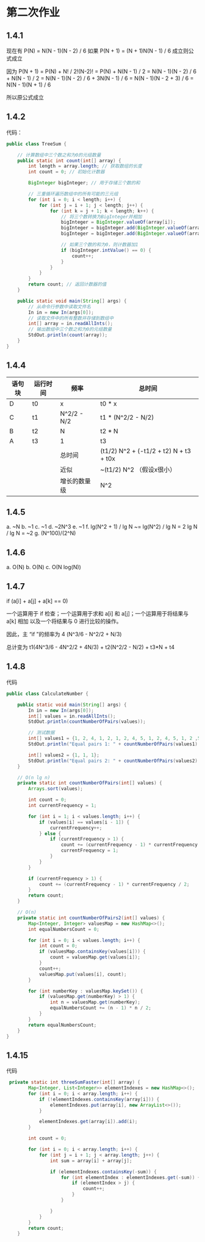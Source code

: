 # 第二次作业

## 1.4.1

现在有 P(N) = N(N - 1)(N - 2) / 6
如果 P(N + 1) = (N + 1)N(N - 1) / 6 成立则公式成立

因为 
P(N + 1) 
= P(N) + N! / 2!(N-2)!
= P(N) + N(N - 1) / 2
= N(N - 1)(N - 2) / 6 + N(N - 1) / 2
= N(N - 1)(N - 2) / 6 + 3N(N - 1) / 6
= N(N - 1)(N - 2 + 3) / 6
= N(N - 1)(N + 1) / 6

所以原公式成立

## 1.4.2

代码：

```Java
public class TreeSum {

    // 计算数组中三个数之和为0的元组数量
    public static int count(int[] array) {
        int length = array.length; // 获取数组的长度
        int count = 0; // 初始化计数器

        BigInteger bigInteger; // 用于存储三个数的和

        // 三重循环遍历数组中的所有可能的三元组
        for (int i = 0; i < length; i++) {
            for (int j = i + 1; j < length; j++) {
                for (int k = j + 1; k < length; k++) {
                    // 将三个数转换为BigInteger并相加
                    bigInteger = BigInteger.valueOf(array[i]);
                    bigInteger = bigInteger.add(BigInteger.valueOf(array[j]));
                    bigInteger = bigInteger.add(BigInteger.valueOf(array[k]));

                    // 如果三个数的和为0，则计数器加1
                    if (bigInteger.intValue() == 0) {
                        count++;
                    }
                }
            }
        }
        return count; // 返回计数器的值
    }

    public static void main(String[] args) {
        // 从命令行参数中读取文件名
        In in = new In(args[0]);
        // 读取文件中的所有整数并存储到数组中
        int[] array = in.readAllInts();
        // 输出数组中三个数之和为0的元组数量
        StdOut.println(count(array));
    }
}

```

## 1.4.4

|语句块|运行时间|频率|总时间|
|----|----|---|---|
|D|t0|x| t0 * x|
|C|t1|N^2/2 - N/2| t1 * (N^2/2 - N/2)|
|B|t2|N| t2 * N|
|A|t3|1|t3|
|||总时间| (t1/2) N^2 + (-t1/2 + t2) N + t3 + t0x|
|||近似| ~(t1/2) N^2 （假设x很小）|
|||增长的数量级| N^2|

## 1.4.5
a. ~N
b. ~1
c. ~1
d. ~2N^3
e. ~1
f. lg(N^2 + 1) / lg N ~= lg(N^2) / lg N = 2 lg N / lg N = ~2
g. (N^100)/(2^N)

## 1.4.6
a. O(N)
b. O(N)
c. O(N log(N))

## 1.4.7
if (a[i] + a[j] + a[k] == 0)

一个运算用于 if 检查；一个运算用于求和 a[i] 和 a[j]；一个运算用于将结果与 a[k] 相加
以及一个将结果与 0 进行比较的操作。

因此，主 “if ”的频率为 4 (N^3/6 - N^2/2 + N/3)

总计变为
t1(4N^3/6 - 4N^2/2 + 4N/3) + t2(N^2/2 - N/2) + t3*N + t4


## 1.4.8

代码
```Java
public class CalculateNumber {

    public static void main(String[] args) {
        In in = new In(args[0]);
        int[] values = in.readAllInts();
        StdOut.println(countNumberOfPairs(values));

        // 测试数据
        int[] values1 = {1, 2, 4, 1, 2, 1, 2, 4, 5, 1, 2, 4, 5, 1, 2 ,5, 6, 7, 7, 8, 2, 1, 2, 4, 5};
        StdOut.println("Equal pairs 1: " + countNumberOfPairs(values1) + " Expected: 49");

        int[] values2 = {1, 1, 1};
        StdOut.println("Equal pairs 2: " + countNumberOfPairs(values2) + " Expected: 3");
    }

    // O(n lg n) 
    private static int countNumberOfPairs(int[] values) {
        Arrays.sort(values);

        int count = 0;
        int currentFrequency = 1;

        for (int i = 1; i < values.length; i++) {
            if (values[i] == values[i - 1]) {
                currentFrequency++;
            } else {
                if (currentFrequency > 1) {
                    count += (currentFrequency - 1) * currentFrequency / 2;
                    currentFrequency = 1;
                }
            }
        }

        if (currentFrequency > 1) {
            count += (currentFrequency - 1) * currentFrequency / 2;
        }
        return count;
    }

    // O(n) 
    private static int countNumberOfPairs2(int[] values) {
        Map<Integer, Integer> valuesMap = new HashMap<>();
        int equalNumbersCount = 0;

        for (int i = 0; i < values.length; i++) {
            int count = 0;
            if (valuesMap.containsKey(values[i])) {
                count = valuesMap.get(values[i]);
            }
            count++;
            valuesMap.put(values[i], count);
        }

        for (int numberKey : valuesMap.keySet()) {
            if (valuesMap.get(numberKey) > 1) {
                int n = valuesMap.get(numberKey);
                equalNumbersCount += (n - 1) * n / 2;
            }
        }
        return equalNumbersCount;
    }
}

```

## 1.4.15

代码
```Java
 private static int threeSumFaster(int[] array) {
        Map<Integer, List<Integer>> elementIndexes = new HashMap<>();
        for (int i = 0; i < array.length; i++) {
            if (!elementIndexes.containsKey(array[i])) {
                elementIndexes.put(array[i], new ArrayList<>());
            }

            elementIndexes.get(array[i]).add(i);
        }

        int count = 0;

        for (int i = 0; i < array.length; i++) {
            for (int j = i + 1; j < array.length; j++) {
                int sum = array[i] + array[j];

                if (elementIndexes.containsKey(-sum)) {
                    for (int elementIndex : elementIndexes.get(-sum)) {
                        if (elementIndex > j) {
                            count++;
                        }
                    }

                }
            }
        }
        return count;
    }
```